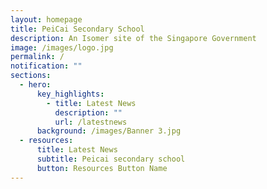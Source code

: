 ```yaml
---
layout: homepage
title: PeiCai Secondary School
description: An Isomer site of the Singapore Government
image: /images/logo.jpg
permalink: /
notification: ""
sections:
  - hero:
      key_highlights:
        - title: Latest News
          description: ""
          url: /latestnews
      background: /images/Banner 3.jpg
  - resources:
      title: Latest News
      subtitle: Peicai secondary school
      button: Resources Button Name
---
```

